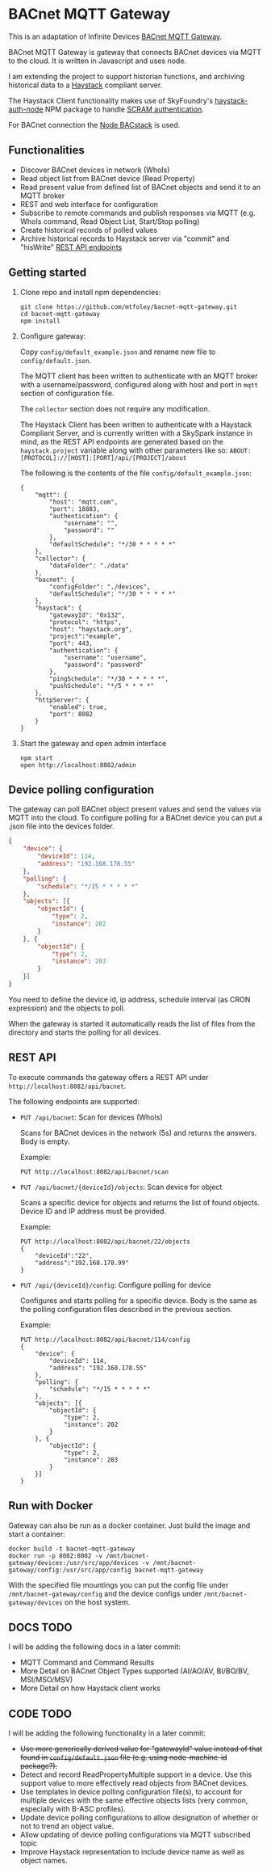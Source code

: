 # BACnet MQTT Gateway

This is an adaptation of Infinite Devices [BACnet MQTT Gateway](https://github.com/infinimesh/bacnet-mqtt-gateway).

BACnet MQTT Gateway is gateway that connects BACnet devices via MQTT to the cloud. It is written in Javascript and uses node. 

I am extending the project to support historian functions, and archiving historical data to a [Haystack](https://project-haystack.org) compliant server. 

The Haystack Client functionality makes use of SkyFoundry's [haystack-auth-node](https://www.npmjs.com/package/@skyfoundry/haystack-auth) NPM package to handle [SCRAM authentication](https://project-haystack.org/doc/Auth).

For BACnet connection the [Node BACstack](https://github.com/fh1ch/node-bacstack) is used.

## Functionalities

* Discover BACnet devices in network (WhoIs)
* Read object list from BACnet device (Read Property)
* Read present value from defined list of BACnet objects and send it to an MQTT broker
* REST and web interface for configuration
* Subscribe to remote commands and publish responses via MQTT (e.g. WhoIs command, Read Object List, Start/Stop polling)
* Create historical records of polled values
* Archive historical records to Haystack server via "commit" and "hisWrite" [REST API endpoints](https://project-haystack.org/doc/Ops)
## Getting started

1. Clone repo and install npm dependencies:

    ```shell
    git clone https://github.com/mtfoley/bacnet-mqtt-gateway.git
    cd bacnet-mqtt-gateway
    npm install
    ```

2. Configure gateway:

    Copy `config/default_example.json` and rename new file to `config/default.json`. 

    The MQTT client has been written to authenticate with an MQTT broker with a username/password, configured along with host and port in `mqtt` section of configuration file.

    The `collector` section does not require any modification.

    The Haystack Client has been written to authenticate with a Haystack Compliant Server, and is currently written with a SkySpark instance in mind, as the REST API endpoints are generated based on the `haystack.project` variable along with other parameters like so:
    `ABOUT: [PROTOCOL]://[HOST]:[PORT]/api/[PROJECT]/about`

    The following is the contents of the file `config/default_example.json`:
    
    ```
    {
        "mqtt": {
            "host": "mqtt.com",
            "port": 18883,
            "authentication": {
                "username": "",
                "password": ""
            },
            "defaultSchedule": "*/30 * * * * *"
        },
        "collector": {
            "dataFolder": "./data"
        },
        "bacnet": {
            "configFolder": "./devices",
            "defaultSchedule": "*/30 * * * * *"
        },
        "haystack": {
            "gatewayId": "0x132",
            "protocol": "https",
            "host": "haystack.org",
            "project":"example",
            "port": 443,
            "authentication": {
                "username": "username",
                "password": "password"    
            },
            "pingSchedule": "*/30 * * * * *",
            "pushSchedule": "*/5 * * * *"
        },
        "httpServer": {
            "enabled": true,
            "port": 8082
        }
    }

    ```
    
3. Start the gateway and open admin interface

    ```shell
    npm start
    open http://localhost:8082/admin
    ```

## Device polling configuration

The gateway can poll BACnet object present values and send the values via MQTT into the cloud. To configure polling for a BACnet device you can put a .json file into the devices folder.

```json
{
    "device": {
        "deviceId": 114,
        "address": "192.168.178.55"
    },
    "polling": {
        "schedule": "*/15 * * * * *"
    },
    "objects": [{
        "objectId": {
            "type": 2,
            "instance": 202
        }
    }, {
        "objectId": {
            "type": 2,
            "instance": 203
        }
    }]
}
```

You need to define the device id, ip address, schedule interval (as CRON expression) and the objects to poll. 

When the gateway is started it automatically reads the list of files from the directory and starts the polling for all devices.
 
## REST API

To execute commands the gateway offers a REST API under `http://localhost:8082/api/bacnet`.

The following endpoints are supported:

* `PUT /api/bacnet`: Scan for devices (WhoIs)
    
    Scans for BACnet devices in the network (5s) and returns the answers. Body is empty.
    
    Example:
    ```
    PUT http://localhost:8082/api/bacnet/scan
    ```  
    
* `PUT /api/bacnet/{deviceId}/objects`: Scan device for object

    Scans a specific device for objects and returns the list of found objects. Device ID and IP address must be provided.
    
    Example:
    ```
    PUT http://localhost:8082/api/bacnet/22/objects
    {
        "deviceId":"22",
        "address":"192.168.178.99"
    }
    ```
    
* `PUT /api/{deviceId}/config`: Configure polling for device

    Configures and starts polling for a specific device. Body is the same as the polling configuration files described in the previous section.
    
    Example:
    ```
    PUT http://localhost:8082/api/bacnet/114/config
    {
        "device": {
            "deviceId": 114,
            "address": "192.168.178.55"
        },
        "polling": {
            "schedule": "*/15 * * * * *"
        },
        "objects": [{
            "objectId": {
                "type": 2,
                "instance": 202
            }
        }, {
            "objectId": {
                "type": 2,
                "instance": 203
            }
        }]
    }
    ```

## Run with Docker

Gateway can also be run as a docker container. Just build the image and start a container:

```shell
docker build -t bacnet-mqtt-gateway
docker run -p 8082:8082 -v /mnt/bacnet-gateway/devices:/usr/src/app/devices -v /mnt/bacnet-gateway/config:/usr/src/app/config bacnet-mqtt-gateway
```

With the specified file mountings you can put the config file under `/mnt/bacnet-gateway/config` and the device configs under `/mnt/bacnet-gateway/devices` on the host system.

## DOCS TODO

I will be adding the following docs in a later commit:
* MQTT Command and Command Results
* More Detail on BACnet Object Types supported (AI/AO/AV, BI/BO/BV, MSI/MSO/MSV)
* More Detail on how Haystack client works

## CODE TODO

I will be adding the following functionality in a later commit:
* ~~Use more generically derived value for "gatewayId" value instead of that found in `config/default.json` file (e.g. using node-machine-id package?).~~
* Detect and record ReadPropertyMultiple support in a device. Use this support value to more effectively read objects from BACnet devices.
* Use templates in device polling configuration file(s), to account for multiple devices with the same effective objects lists (very common, especially with B-ASC profiles).
* Update device polling configurations to allow designation of whether or not to trend an object value.
* Allow updating of device polling configurations via MQTT subscribed topic
* Improve Haystack representation to include device name as well as object names.
